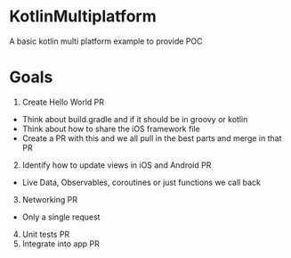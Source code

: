 # KotlinMultiplatform
A basic kotlin multi platform example to provide POC

# Goals
1) Create Hello World PR 
  - Think about build.gradle and if it should be in groovy or kotlin
  - Think about how to share the iOS framework file
  - Create a PR with this and we all pull in the best parts and merge in that PR
2) Identify how to update views in iOS and Android PR
  - Live Data, Observables, coroutines or just functions we call back
3) Networking PR
  - Only a single request
4) Unit tests PR
5) Integrate into app PR


